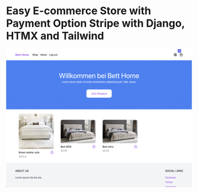 # Easy E-commerce Store with Payment Option Stripe with Django, HTMX and Tailwind


![alt text](/static/home.png)
